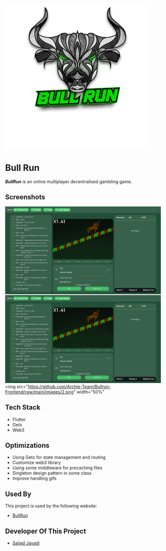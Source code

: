 
![Logo](./images/logo.png)

# Bull Run
**_BullRun_** is an online multiplayer decentralised gambling game.

## Screenshots

![Site Screenshot](https://github.com/Archie-Team/Bullrun-Frontend/raw/main/images/2.png)
![Site Screenshot](https://github.com/Archie-Team/Bullrun-Frontend/raw/main/images/2.png)
<img src="https://github.com/Archie-Team/Bullrun-Frontend/raw/main/images/2.png" width="50%"

## Tech Stack

- Flutter
- Getx
- Web3


## Optimizations

- Using Getx for state management and routing
- Customize web3 library
- Using some middleware for precaching files
- Singleton design pattern in some class
- Improve handling gifs
## Used By

This project is used by the following website:

- [BullRun](https://bullrun.bullbets.io/)


## Developer Of This Project

- [Sajjad Javadi](SajjadJavadi28@gmail.com)
